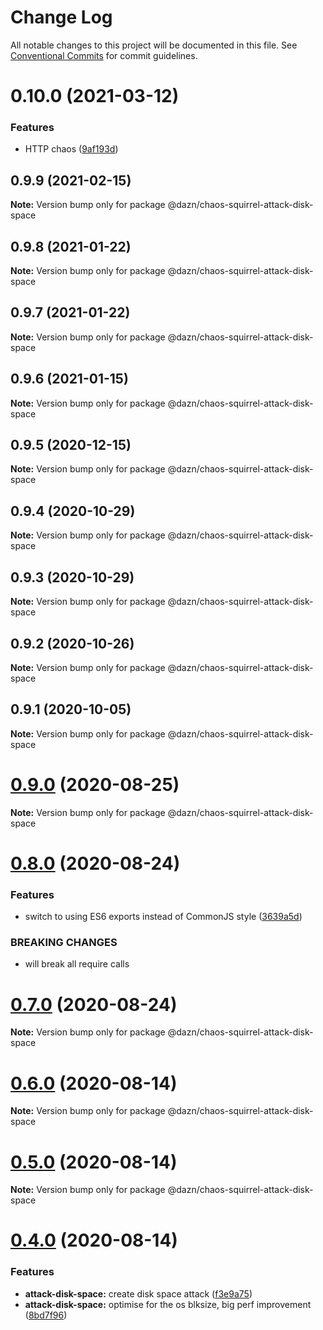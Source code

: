 # Change Log

All notable changes to this project will be documented in this file.
See [Conventional Commits](https://conventionalcommits.org) for commit guidelines.

# 0.10.0 (2021-03-12)


### Features

* HTTP chaos ([9af193d](https://github.com/getndazn/chaos-squirrel/commit/9af193d8e8e85a68dbc85d7203d9285f706280da))





## 0.9.9 (2021-02-15)

**Note:** Version bump only for package @dazn/chaos-squirrel-attack-disk-space





## 0.9.8 (2021-01-22)

**Note:** Version bump only for package @dazn/chaos-squirrel-attack-disk-space





## 0.9.7 (2021-01-22)

**Note:** Version bump only for package @dazn/chaos-squirrel-attack-disk-space





## 0.9.6 (2021-01-15)

**Note:** Version bump only for package @dazn/chaos-squirrel-attack-disk-space





## 0.9.5 (2020-12-15)

**Note:** Version bump only for package @dazn/chaos-squirrel-attack-disk-space





## 0.9.4 (2020-10-29)

**Note:** Version bump only for package @dazn/chaos-squirrel-attack-disk-space





## 0.9.3 (2020-10-29)

**Note:** Version bump only for package @dazn/chaos-squirrel-attack-disk-space





## 0.9.2 (2020-10-26)

**Note:** Version bump only for package @dazn/chaos-squirrel-attack-disk-space





## 0.9.1 (2020-10-05)

**Note:** Version bump only for package @dazn/chaos-squirrel-attack-disk-space





# [0.9.0](https://github.com/getndazn/chaos-squirrel/compare/v0.8.0...v0.9.0) (2020-08-25)

**Note:** Version bump only for package @dazn/chaos-squirrel-attack-disk-space





# [0.8.0](https://github.com/getndazn/chaos-squirrel/compare/v0.7.0...v0.8.0) (2020-08-24)


### Features

* switch to using ES6 exports instead of CommonJS style ([3639a5d](https://github.com/getndazn/chaos-squirrel/commit/3639a5da2c43b4f1a304e33b66349ab3fb4ee90d))


### BREAKING CHANGES

* will break all require calls





# [0.7.0](https://github.com/getndazn/chaos-squirrel/compare/v0.6.0...v0.7.0) (2020-08-24)

**Note:** Version bump only for package @dazn/chaos-squirrel-attack-disk-space





# [0.6.0](https://github.com/getndazn/chaos-squirrel/compare/v0.5.0...v0.6.0) (2020-08-14)

**Note:** Version bump only for package @dazn/chaos-squirrel-attack-disk-space





# [0.5.0](https://github.com/getndazn/chaos-squirrel/compare/v0.4.0...v0.5.0) (2020-08-14)

**Note:** Version bump only for package @dazn/chaos-squirrel-attack-disk-space





# [0.4.0](https://github.com/getndazn/chaos-squirrel/compare/v0.3.0...v0.4.0) (2020-08-14)


### Features

* **attack-disk-space:** create disk space attack ([f3e9a75](https://github.com/getndazn/chaos-squirrel/commit/f3e9a75cdb25d736515193bac56b16d2c099a6e8))
* **attack-disk-space:** optimise for the os blksize, big perf improvement ([8bd7f96](https://github.com/getndazn/chaos-squirrel/commit/8bd7f96a8f4e0c07715d4a1c525d7243255d69a6))
